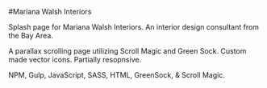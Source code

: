 #Mariana Walsh Interiors

Splash page for Mariana Walsh Interiors. An interior design consultant from the Bay Area. 

A parallax scrolling page utilizing Scroll Magic and Green Sock. Custom made vector icons. Partially resopnsive. 

NPM, Gulp, JavaScript, SASS, HTML, GreenSock, & Scroll Magic.  
